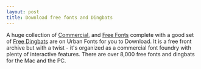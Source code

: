 ```yaml
---
layout: post
title: Download free fonts and Dingbats
---
```


A huge collection of [Commercial](https://www.urbanfonts.com/commercial-fonts.htm), and [Free Fonts](http://www.urbanfonts.com/free-fonts.htm) complete with a good set of [Free Dingbats](http://www.urbanfonts.com/free-dingbats.htm) are on Urban Fonts for you to Download. It is a free front archive but with a twist - it's organized as a commercial font foundry with plenty of interactive features. There are over 8,000 free fonts and dingbats for the Mac and the PC.